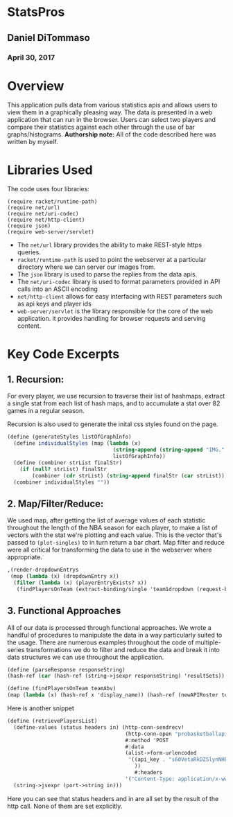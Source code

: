 # StatsPros

## Daniel DiTommaso
### April 30, 2017

# Overview
This application pulls data from various statistics apis and allows users to view them
in a graphically pleasing way. The data is presented in a web application that can run
in the browser. Users can select two players and compare their statistics against each other through the use
of bar graphs/histograms. 
**Authorship note:** All of the code described here was written by myself.

# Libraries Used
The code uses four libraries:

```
(require racket/runtime-path)
(require net/url)
(require net/uri-codec)
(require net/http-client)
(require json)
(require web-server/servlet)
```

* The ```net/url``` library provides the ability to make REST-style https queries.
* ```racket/runtime-path``` is used to point the webserver at a particular directory where we can server our images from.
* The ```json``` library is used to parse the replies from the data apis.
* The ```net/uri-codec``` library is used to format parameters provided in API calls into an ASCII encoding
* ```net/http-client``` allows for easy interfacing with REST parameters such as api keys and player ids
* ```web-server/servlet``` is the library responsible for the core of the web application. it provides handling for browser requests and serving content.

# Key Code Excerpts
## 1. Recursion:
For every player, we use recursion to traverse their list of hashmaps, extract a single stat from each list of hash maps, and to accumulate a stat over 82 games in a regular season.

Recursion is also used to generate the inital css styles found on the page.
```scheme
(define (generateStyles listOfGraphInfo)
  (define individualStyles (map (lambda (x)
                                  (string-append (string-append "IMG." (symbol->string (graphInfo-statName x)))" { display: none;\n}\n"))
                                  listOfGraphInfo))
  (define (combiner strList finalStr)
    (if (null? strList) finalStr
        (combiner (cdr strList) (string-append finalStr (car strList)))))
  (combiner individualStyles ""))
```

## 2. Map/Filter/Reduce:
We used map, after getting the list of average values of each statistic throughout the length of the NBA season for each player, to make a list of vectors with the stat we're plotting and each value. This is the vector that's passed to `(plot-singles)` to in turn return a bar chart. Map filter and reduce were all critical for transforming the data to use in the webserver where appropriate.

```scheme
,(render-dropdownEntrys
 (map (lambda (x) (dropdownEntry x))
  (filter (lambda (x) (playerEntryExists? x))
   (findPlayersOnTeam (extract-binding/single 'team1dropdown (request-bindings request)))))
```

## 3. Functional Approaches
All of our data is processed through functional approaches. We wrote a handful of procedures to manipulate the data in a way particularly suited to the usage. There are numerous examples throughout the code of multiple-series transformations we do to filter and reduce the data and break it into data structures we can use throughout the application. 

```scheme
(define (parseResponse responseString)
(hash-ref (car (hash-ref (string->jsexpr responseString) 'resultSets)) 'rowSet))

(define (findPlayersOnTeam teamAbv)
(map (lambda (x) (hash-ref x 'display_name)) (hash-ref (newAPIRoster teamAbv) 'players)))
```

Here is another snippet
```scheme
(define (retrievePlayersList)
  (define-values (status headers in) (http-conn-sendrecv!
                                      (http-conn-open "probasketballapi.com" #:ssl? #t) "/players"
                                      #:method 'POST
                                      #:data 
                                      (alist->form-urlencoded 
                                       '((api_key . "s60VetaRkDZSlynNHE1MLCxA3vQY8Oz7")
                                         ))
                                         #:headers 
                                      '("Content-Type: application/x-www-form-urlencoded")))
  (string->jsexpr (port->string in)))
 ```
 Here you can see that status headers and in are all set by the result of the http call. None of them are set explicitly.
 
